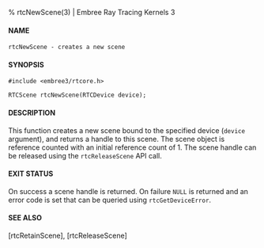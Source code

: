 % rtcNewScene(3) | Embree Ray Tracing Kernels 3

#### NAME

    rtcNewScene - creates a new scene

#### SYNOPSIS

    #include <embree3/rtcore.h>

    RTCScene rtcNewScene(RTCDevice device);

#### DESCRIPTION

This function creates a new scene bound to the specified device
(`device` argument), and returns a handle to this scene. The scene
object is reference counted with an initial reference count of 1. The
scene handle can be released using the `rtcReleaseScene` API call.

#### EXIT STATUS

On success a scene handle is returned. On failure `NULL` is returned
and an error code is set that can be queried using `rtcGetDeviceError`.

#### SEE ALSO

[rtcRetainScene], [rtcReleaseScene]
